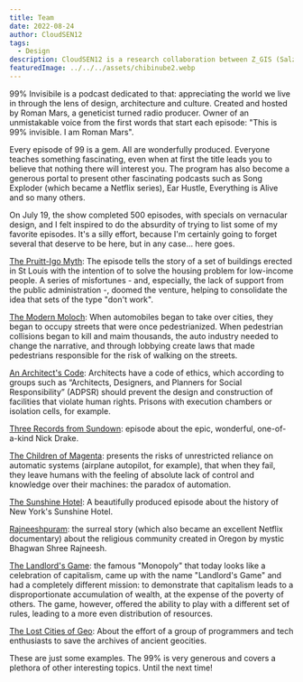 ```yaml
---
title: Team
date: 2022-08-24
author: CloudSEN12
tags:
  - Design
description: CloudSEN12 is a research collaboration between Z_GIS (Salzburg, Austria), FIGMMG (Lima, Peru), the ISP (Valencia, Spain), and the aiPUCP (Lima, Peru).
featuredImage: ../../../assets/chibinube2.webp
---
```

99% Invisibile is a podcast dedicated to that: appreciating the world we live in through the lens of design, architecture and culture. Created and hosted by Roman Mars, a geneticist turned radio producer. Owner of an unmistakable voice from the first words that start each episode: "This is 99% invisible. I am Roman Mars".

Every episode of 99 is a gem. All are wonderfully produced. Everyone teaches something fascinating, even when at first the title leads you to believe that nothing there will interest you. The program has also become a generous portal to present other fascinating podcasts such as Song Exploder (which became a Netflix series), Ear Hustle, Everything is Alive and so many others.

On July 19, the show completed 500 episodes, with specials on vernacular design, and I felt inspired to do the absurdity of trying to list some of my favorite episodes. It's a silly effort, because I'm certainly going to forget several that deserve to be here, but in any case… here goes.

[The Pruitt-Igo Myth](https://99percentinvisible.org/episode/episode-44-the-pruitt-igoe-myth/): The episode tells the story of a set of buildings erected in St Louis with the intention of to solve the housing problem for low-income people. A series of misfortunes - and, especially, the lack of support from the public administration -, doomed the venture, helping to consolidate the idea that sets of the type "don't work".

[The Modern Moloch](https://99percentinvisible.org/episode/episode-76-the-modern-moloch/): When automobiles began to take over cities, they began to occupy streets that were once pedestrianized. When pedestrian collisions began to kill and maim thousands, the auto industry needed to change the narrative, and through lobbying create laws that made pedestrians responsible for the risk of walking on the streets.

[An Architect's Code](https://99percentinvisible.org/episode/episode-80-an-architects-code/): Architects have a code of ethics, which according to groups such as “Architects, Designers, and Planners for Social Responsibility” (ADPSR) should prevent the design and construction of facilities that violate human rights. Prisons with execution chambers or isolation cells, for example.

[Three Records from Sundown](https://99percentinvisible.org/episode/three-records-from-sundown/): episode about the epic, wonderful, one-of-a-kind Nick Drake.

[The Children of Magenta](https://99percentinvisible.org/episode/children-of-the-magenta-automation-paradox-en-1/): presents the risks of unrestricted reliance on automatic systems (airplane autopilot, for example), that when they fail, they leave humans with the feeling of absolute lack of control and knowledge over their machines: the paradox of automation.

[The Sunshine Hotel](https://99percentinvisible.org/episode/the-sunshine-hotel/): A beautifully produced episode about the history of New York's Sunshine Hotel.

[Rajneeshpuram](https://99percentinvisible.org/episode/rajneeshpuram/): the surreal story (which also became an excellent Netflix documentary) about the religious community created in Oregon by mystic Bhagwan Shree Rajneesh.

[The Landlord's Game](https://99percentinvisible.org/episode/the-landlords-game/): the famous "Monopoly" that today looks like a celebration of capitalism, came up with the name "Landlord's Game" and had a completely different mission: to demonstrate that capitalism leads to a disproportionate accumulation of wealth, at the expense of the poverty of others. The game, however, offered the ability to play with a different set of rules, leading to a more even distribution of resources.

[The Lost Cities of Geo](https://99percentinvisible.org/episode/the-lost-cities-of-geo/): About the effort of a group of programmers and tech enthusiasts to save the archives of ancient geocities.

These are just some examples. The 99% is very generous and covers a plethora of other interesting topics. Until the next time!